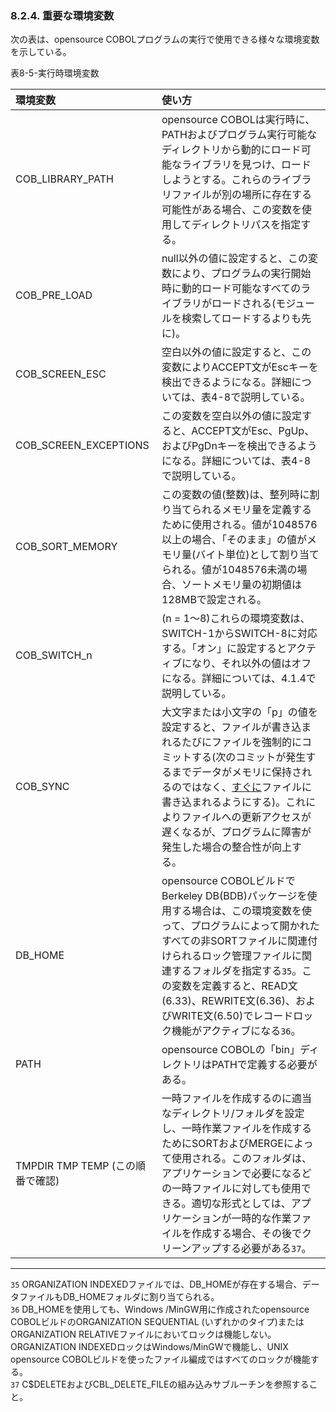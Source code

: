 ### 8.2.4. 重要な環境変数

次の表は、opensource COBOLプログラムの実行で使用できる様々な環境変数を示している。

表8-5-実行時環境変数

|環境変数 | 使い方 |
| :--- | :--- | 
|COB_LIBRARY_PATH | opensource COBOLは実行時に、PATHおよびプログラム実行可能なディレクトリから動的にロード可能なライブラリを見つけ、ロードしようとする。これらのライブラリファイルが別の場所に存在する可能性がある場合、この変数を使用してディレクトリパスを指定する。| 
|COB_PRE_LOAD | null以外の値に設定すると、この変数により、プログラムの実行開始時に動的ロード可能なすべてのライブラリがロードされる(モジュールを検索してロードするよりも先に)。 |  
|COB_SCREEN_ESC | 空白以外の値に設定すると、この変数によりACCEPT文がEscキーを検出できるようになる。詳細については、表4-8で説明している。|  
|COB_SCREEN_EXCEPTIONS | この変数を空白以外の値に設定すると、ACCEPT文がEsc、PgUp、およびPgDnキーを検出できるようになる。詳細については、表4-8で説明している。|  
|COB_SORT_MEMORY |この変数の値(整数)は、整列時に割り当てられるメモリ量を定義するために使用される。値が1048576以上の場合、「そのまま」の値がメモリ量(バイト単位)として割り当てられる。値が1048576未満の場合、ソートメモリ量の初期値は128MBで設定される。 |  
|COB_SWITCH_n | (n = 1～8)これらの環境変数は、SWITCH-1からSWITCH-8に対応する。「オン」に設定するとアクティブになり、それ以外の値はオフになる。詳細については、4.1.4で説明している。|   
|COB_SYNC |大文字または小文字の「p」の値を設定すると、ファイルが書き込まれるたびにファイルを強制的にコミットする(次のコミットが発生するまでデータがメモリに保持されるのではなく、<u>すぐに</u>ファイルに書き込まれるようにする)。これによりファイルへの更新アクセスが遅くなるが、プログラムに障害が発生した場合の整合性が向上する。|  
|DB_HOME |opensource COBOLビルドでBerkeley DB(BDB)パッケージを使用する場合は、この環境変数を使って、プログラムによって開かれたすべての非SORTファイルに関連付けられるロック管理ファイルに関連するフォルダを指定する`35`。この変数を定義すると、READ文(6.33)、REWRITE文(6.36)、およびWRITE文(6.50)でレコードロック機能がアクティブになる`36`。|  
|PATH |opensource COBOLの「bin」ディレクトリはPATHで定義する必要がある。|
|TMPDIR TMP TEMP (この順番で確認)  |一時ファイルを作成するのに適当なディレクトリ/フォルダを設定し、一時作業ファイルを作成するためにSORTおよびMERGEによって使用される。このフォルダは、アプリケーションで必要になるどの一時ファイルに対しても使用できる。適切な形式としては、アプリケーションが一時的な作業ファイルを作成する場合、その後でクリーンアップする必要がある`37`。|    

---
`35` ORGANIZATION INDEXEDファイルでは、DB_HOMEが存在する場合、データファイルもDB_HOMEフォルダに割り当てられる。  
`36` DB_HOMEを使用しても、Windows /MinGW用に作成されたopensource COBOLビルドのORGANIZATION SEQUENTIAL (いずれかのタイプ)またはORGANIZATION RELATIVEファイルにおいてロックは機能しない。ORGANIZATION INDEXEDロックはWindows/MinGWで機能し、UNIX opensource COBOLビルドを使ったファイル編成ではすべてのロックが機能する。  
`37` C$DELETEおよびCBL_DELETE_FILEの組み込みサブルーチンを参照すること。
